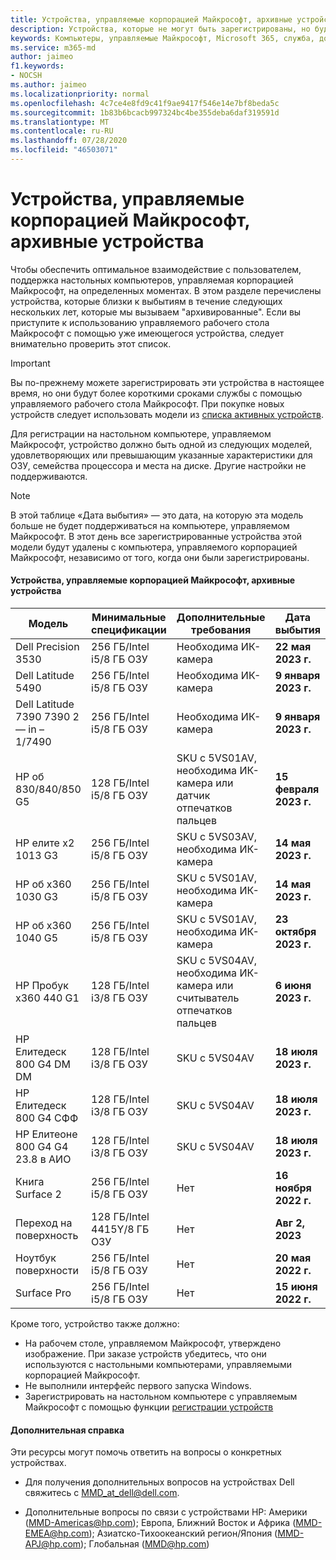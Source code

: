 ```yaml
---
title: Устройства, управляемые корпорацией Майкрософт, архивные устройства
description: Устройства, которые не могут быть зарегистрированы, но будут иметь сокращенный срок службы поддержки
keywords: Компьютеры, управляемые Майкрософт, Microsoft 365, служба, документация
ms.service: m365-md
author: jaimeo
f1.keywords:
- NOCSH
ms.author: jaimeo
ms.localizationpriority: normal
ms.openlocfilehash: 4c7ce4e8fd9c41f9ae9417f546e14e7bf8beda5c
ms.sourcegitcommit: 1b83b6bcacb997324bc4be355deba6daf319591d
ms.translationtype: MT
ms.contentlocale: ru-RU
ms.lasthandoff: 07/28/2020
ms.locfileid: "46503071"
---
```

# <a name="microsoft-managed-desktop-archived-devices"></a>Устройства, управляемые корпорацией Майкрософт, архивные устройства

Чтобы обеспечить оптимальное взаимодействие с пользователем, поддержка настольных компьютеров, управляемая корпорацией Майкрософт, на определенных моментах. В этом разделе перечислены устройства, которые близки к выбытиям в течение следующих нескольких лет, которые мы вызываем "архивированные". Если вы приступите к использованию управляемого рабочего стола Майкрософт с помощью уже имеющегося устройства, следует внимательно проверить этот список.

>[!IMPORTANT]
>Вы по-прежнему можете зарегистрировать эти устройства в настоящее время, но они будут более короткими сроками службы с помощью управляемого рабочего стола Майкрософт. При покупке новых устройств следует использовать модели из [списка активных устройств](./device-list.md).

<!-- Microsoft 365 E5; Device as a Service -->
<!-- Split from device & technologies topic. Destination topic for aka.ms/device-list  -->
Для регистрации на настольном компьютере, управляемом Майкрософт, устройство должно быть одной из следующих моделей, удовлетворяющих или превышающим указанные характеристики для ОЗУ, семейства процессора и места на диске. Другие настройки не поддерживаются.



>[!NOTE]
>В этой таблице «Дата выбытия» — это дата, на которую эта модель больше не будет поддерживаться на компьютере, управляемом Майкрософт. В этот день все зарегистрированные устройства этой модели будут удалены с компьютера, управляемого корпорацией Майкрософт, независимо от того, когда они были зарегистрированы.

#### <a name="microsoft-managed-desktop-archived-devices"></a>Устройства, управляемые корпорацией Майкрософт, архивные устройства

| Модель  | Минимальные спецификации  | Дополнительные требования   | Дата выбытия |
|---------|---------|---------|---------|
| Dell Precision 3530| 256 ГБ/Intel i5/8 ГБ ОЗУ | Необходима ИК-камера | **22 мая 2023 г.** |
| Dell Latitude 5490| 256 ГБ/Intel i5/8 ГБ ОЗУ | Необходима ИК-камера | **9 января 2023 г.** |
| Dell Latitude 7390 7390 2 — in – 1/7490 | 256 ГБ/Intel i5/8 ГБ ОЗУ   | Необходима ИК-камера | **9 января 2023 г.** |
|HP об 830/840/850 G5| 128 ГБ/Intel i5/8 ГБ ОЗУ | SKU с 5VS01AV, необходима ИК-камера или датчик отпечатков пальцев  | **15 февраля 2023 г.** |
|HP елите x2 1013 G3| 256 ГБ/Intel i5/8 ГБ ОЗУ | SKU с 5VS03AV, необходима ИК-камера |**14 мая 2023 г.** |
|HP об x360 1030 G3| 256 ГБ/Intel i5/8 ГБ ОЗУ | SKU с 5VS01AV, необходима ИК-камера |**14 мая 2023 г.** |
|HP об x360 1040 G5| 256 ГБ/Intel i5/8 ГБ ОЗУ | SKU с 5VS01AV, необходима ИК-камера | **23 октября 2023 г.** |
|HP Пробук x360 440 G1| 128 ГБ/Intel i3/8 ГБ ОЗУ | SKU с 5VS04AV, необходима ИК-камера или считыватель отпечатков пальцев | **6 июня 2023 г.** |
|HP Елитедеск 800 G4 DM DM | 128 ГБ/Intel i3/8 ГБ ОЗУ | SKU с 5VS04AV | **18 июля 2023 г.** |
|HP Елитедеск 800 G4 СФФ | 128 ГБ/Intel i3/8 ГБ ОЗУ | SKU с 5VS04AV | **18 июля 2023 г.** |
|HP Елитеоне 800 G4 G4 23.8 в АИО |128 ГБ/Intel i3/8 ГБ ОЗУ |SKU с 5VS04AV| **18 июля 2023 г.** |
|Книга Surface 2| 256 ГБ/Intel i5/8 ГБ ОЗУ | Нет | **16 ноября 2022 г.** |
|Переход на поверхность| 128 ГБ/Intel 4415Y/8 ГБ ОЗУ | Нет | **Авг 2, 2023** |
|Ноутбук поверхности| 256 ГБ/Intel i5/8 ГБ ОЗУ | Нет | **20 мая 2022 г.** |
|Surface Pro| 256 ГБ/Intel i5/8 ГБ ОЗУ | Нет | **15 июня 2022 г.** |


Кроме того, устройство также должно:

- На рабочем столе, управляемом Майкрософт, утверждено изображение. При заказе устройств убедитесь, что они используются с настольными компьютерами, управляемыми корпорацией Майкрософт.
- Не выполнили интерфейс первого запуска Windows.
- Зарегистрировать на настольном компьютере с управляемым Майкрософт с помощью функции [регистрации устройств](https://aka.ms/mmddrhelp)

#### <a name="additional-help"></a>Дополнительная справка

Эти ресурсы могут помочь ответить на вопросы о конкретных устройствах.

- Для получения дополнительных вопросов на устройствах Dell свяжитесь с [MMD_at_dell@dell.com](mailto:MMD_at_dell@dell.com).

- Дополнительные вопросы по связи с устройствами HP: Америки ([MMD-Americas@hp.com](mailto:mmd-americas@hp.com)); Европа, Ближний Восток и Африка ([MMD-EMEA@hp.com](mailto:mmd-emea@hp.com)); Азиатско-Тихоокеанский регион/Япония ([MMD-APJ@hp.com](mailto:mmd-apj@hp.com)); Глобальная ([MMD@hp.com](mailto:mmd@hp.com))

